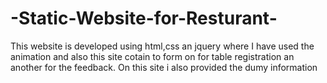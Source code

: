 # -Static-Website-for-Resturant-
This website is developed using html,css an jquery where I have used the animation and also this site cotain to form on for table registration an another for the feedback. On this site i also provided the dumy information 
